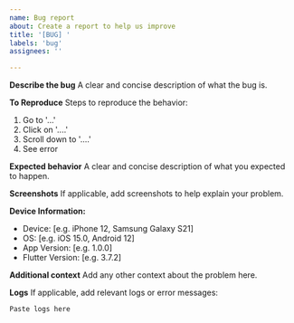 ```yaml
---
name: Bug report
about: Create a report to help us improve
title: '[BUG] '
labels: 'bug'
assignees: ''

---
```


**Describe the bug**
A clear and concise description of what the bug is.

**To Reproduce**
Steps to reproduce the behavior:
1. Go to '...'
2. Click on '....'
3. Scroll down to '....'
4. See error

**Expected behavior**
A clear and concise description of what you expected to happen.

**Screenshots**
If applicable, add screenshots to help explain your problem.

**Device Information:**
 - Device: [e.g. iPhone 12, Samsung Galaxy S21]
 - OS: [e.g. iOS 15.0, Android 12]
 - App Version: [e.g. 1.0.0]
 - Flutter Version: [e.g. 3.7.2]

**Additional context**
Add any other context about the problem here.

**Logs**
If applicable, add relevant logs or error messages:
```
Paste logs here
```